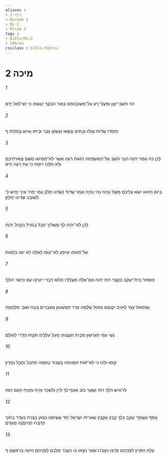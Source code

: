 ```yaml
---
aliases : 
- מיכה 2
- Michée 2
- Mi 2
- Micah 2
tags : 
- Bible/Mi/2
- hébreu
cssclass : bible-hébreu
---
```


# מיכה 2

###### 1
הֹוי חֹשְׁבֵי־אָוֶן וּפֹעֲלֵי רָע עַל־מִשְׁכְּבֹותָם בְּאֹור הַבֹּקֶר יַעֲשׂוּהָ כִּי יֶשׁ־לְאֵל יָדָם׃
###### 2
וְחָמְדוּ שָׂדֹות וְגָזָלוּ וּבָתִּים וְנָשָׂאוּ וְעָשְׁקוּ גֶּבֶר וּבֵיתֹו וְאִישׁ וְנַחֲלָתֹו׃ ף
###### 3
לָכֵן כֹּה אָמַר יְהוָה הִנְנִי חֹשֵׁב עַל־הַמִּשְׁפָּחָה הַזֹּאת רָעָה אֲשֶׁר לֹא־תָמִישׁוּ מִשָּׁם צַוְּארֹתֵיכֶם וְלֹא תֵלְכוּ רֹומָה כִּי עֵת רָעָה הִיא׃
###### 4
בַּיֹּום הַהוּא יִשָּׂא עֲלֵיכֶם מָשָׁל וְנָהָה נְהִי נִהְיָה אָמַר שָׁדֹוד נְשַׁדֻּנוּ חֵלֶק עַמִּי יָמִיר אֵיךְ יָמִישׁ לִי לְשֹׁובֵב שָׂדֵינוּ יְחַלֵּק׃
###### 5
לָכֵן לֹא־יִהְיֶה לְךָ מַשְׁלִיךְ חֶבֶל בְּגֹורָל בִּקְהַל יְהוָה׃
###### 6
אַל־תַּטִּפוּ יַטִּיפוּן לֹא־יַטִּפוּ לָאֵלֶּה לֹא יִסַּג כְּלִמֹּות׃
###### 7
הֶאָמוּר בֵּית־יַעֲקֹב הֲקָצַר רוּחַ יְהוָה אִם־אֵלֶּה מַעֲלָלָיו הֲלֹוא דְבָרַי יֵיטִיבוּ עִם הַיָּשָׁר הֹולֵךְ׃
###### 8
וְאֶתְמוּל עַמִּי לְאֹויֵב יְקֹוםֵם מִמּוּל שַׂלְמָה אֶדֶר תַּפְשִׁטוּן מֵעֹבְרִים בֶּטַח שׁוּבֵי מִלְחָמָה׃
###### 9
נְשֵׁי עַמִּי תְּגָרְשׁוּן מִבֵּית תַּעֲנֻגֶיהָ מֵעַל עֹלָלֶיהָ תִּקְחוּ הֲדָרִי לְעֹולָם׃
###### 10
קוּמוּ וּלְכוּ כִּי לֹא־זֹאת הַמְּנוּחָה בַּעֲבוּר טָמְאָה תְּחַבֵּל וְחֶבֶל נִמְרָץ׃
###### 11
לוּ־אִישׁ הֹלֵךְ רוּחַ וָשֶׁקֶר כִּזֵּב אַטִּף לְךָ לַיַּיִן וְלַשֵּׁכָר וְהָיָה מַטִּיף הָעָם הַזֶּה׃
###### 12
אָסֹף אֶאֱסֹף יַעֲקֹב כֻּלָּךְ קַבֵּץ אֲקַבֵּץ שְׁאֵרִית יִשְׂרָאֵל יַחַד אֲשִׂימֶנּוּ כְּצֹאן בָּצְרָה כְּעֵדֶר בְּתֹוךְ הַדָּבְרֹו תְּהִימֶנָה מֵאָדָם׃
###### 13
עָלָה הַפֹּרֵץ לִפְנֵיהֶם פָּרְצוּ וַיַּעֲבֹרוּ שַׁעַר וַיֵּצְאוּ בֹו וַיַּעֲבֹר מַלְכָּם לִפְנֵיהֶם וַיהוָה בְּרֹאשָׁם׃ ף
